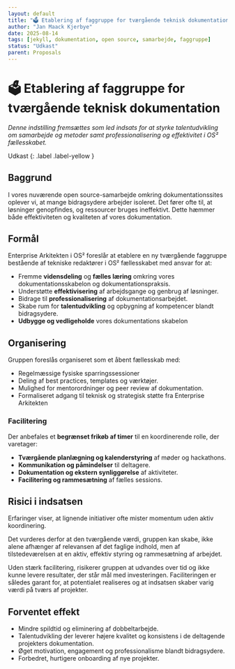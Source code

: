 ```yaml
---
layout: default
title: "🗳️ Etablering af faggruppe for tværgående teknisk dokumentation"
author: "Jan Maack Kjerbye"
date: 2025-08-14
tags: [jekyll, dokumentation, open source, samarbejde, faggruppe]
status: "Udkast"
parent: Proposals
---
```


# 🗳️ Etablering af faggruppe for tværgående teknisk dokumentation

*Denne indstilling fremsættes som led indsats for at styrke talentudvikling om samarbejde og metoder samt professionalisering og effektivitet i OS² fællesskabet.*

Udkast
{: .label .label-yellow }


## Baggrund

I vores nuværende open source-samarbejde omkring dokumentationssites oplever vi, at mange bidragsydere arbejder isoleret. Det fører ofte til, at løsninger genopfindes, og ressourcer bruges ineffektivt. Dette hæmmer både effektiviteten og kvaliteten af vores dokumentation.

## Formål

Enterprise Arkitekten i OS² foreslår at etablere en ny tværgående faggruppe bestående af tekniske redaktører i OS² fællesskabet med ansvar for at:

- Fremme **vidensdeling** og **fælles læring** omkring vores dokumentationsskabelon og dokumentationspraksis.
- Understøtte **effektivisering** af arbejdsgange og genbrug af løsninger.
- Bidrage til **professionalisering** af dokumentationsarbejdet.
- Skabe rum for **talentudvikling** og opbygning af kompetencer blandt bidragsydere.
- **Udbygge og vedligeholde** vores dokumentations skabelon


## Organisering

Gruppen foreslås organiseret som et åbent fællesskab med:

- Regelmæssige fysiske sparringssessioner 
- Deling af best practices, templates og værktøjer.
- Mulighed for mentorordninger og peer review af dokumentation.
- Formaliseret adgang til teknisk og strategisk støtte fra Enterprise Arkitekten 


### Facilitering

Der anbefales et **begrænset frikøb af timer** til en koordinerende rolle, der varetager:

- **Tværgående planlægning og kalenderstyring** af møder og hackathons.
- **Kommunikation og påmindelser** til deltagere.
- **Dokumentation og ekstern synliggørelse** af aktiviteter.
- **Facilitering og rammesætning** af fælles sessions.

## Risici i indsatsen

Erfaringer viser, at lignende initiativer ofte mister momentum uden aktiv koordinering.

Det vurderes derfor at den tværgående værdi, gruppen kan skabe, ikke alene afhænger af relevansen af det faglige indhold, men af tilstedeværelsen at en aktiv, effektiv styring og rammesætning af arbejdet.

Uden stærk facilitering, risikerer gruppen at udvandes over tid og ikke kunne levere resultater, der står mål med investeringen. Faciliteringen er således garant for, at potentialet realiseres og at indsatsen skaber varig værdi på tværs af projekter.

## Forventet effekt

- Mindre spildtid og eliminering af dobbeltarbejde.
- Talentudvikling der leverer højere kvalitet og konsistens i de deltagende projekters dokumentation.
- Øget motivation, engagement og professionalisme blandt bidragsydere.
- Forbedret, hurtigere onboarding af nye projekter.

